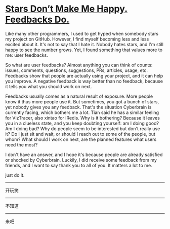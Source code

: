 # [Stars Don’t Make Me Happy. Feedbacks Do.](https://github.com/drunkwretch/drunkwretch.github.io/issues/3)

Like many other programmers, I used to get hyped when somebody stars my project on GitHub. However, I find myself becoming less and less excited about it. It's not to say that I hate it. Nobody hates stars, and I'm still happy to see the number grows. Yet, I found something that values more to me: user feedbacks.

So what are user feedbacks? Almost anything you can think of counts: issues, comments, questions, suggestions, PRs, articles, usage, etc. Feedbacks show that people are actually using your project, and it can help you improve. A negative feedback is way better than no feedback, because it tells you what you should work on next.

Feedbacks usually comes as a natural result of exposure. More people know it thus more people use it. But sometimes, you got a bunch of stars, yet nobody gives you any feedback. That's the situation Cyberbrain is currently facing, which bothers me a lot. Tian said he has a similar feeling for VizTracer, also xintao for iRedis. Why is it bothering? Because it leaves you in a clueless state, and you keep doubting yourself: am I doing good? Am I doing bad? Why do people seem to be interested but don't really use it? Do I just sit and wait, or should I reach out to some of the people, but whom? What should I work on next, are the planned features what users need the most?

I don't have an answer, and I hope it's because people are already satisfied or shocked by Cyberbrain. Luckily, I did receive some feedback from my friends, and I want to say thank you to all of you. It matters a lot to me.

just do it.

---

开玩笑

---

不知道

---

来吧